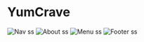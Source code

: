# YumCrave
![Nav ss](https://github.com/user-attachments/assets/693dc183-9257-4638-b479-82edc71f7923)
![About ss](https://github.com/user-attachments/assets/1d8ae00a-b199-46e6-9287-dd995916ff08)
![Menu ss](https://github.com/user-attachments/assets/ed0df450-5476-40af-a3b8-3d385fef2e36)
![Footer ss](https://github.com/user-attachments/assets/f61c990c-7e90-4830-ac35-96d3371bbcea)
